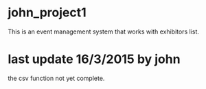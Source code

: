 # john_project1
This is an event management system that works with exhibitors list.  
# last update 16/3/2015 by john
the csv function not yet complete. 

